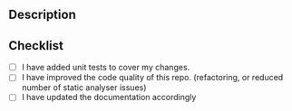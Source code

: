 <!--- Provide a general summary of your changes in the Title above -->

## Description
<!--- Describe your changes in detail -->
<!--- Why is this change required? What problem does it solve? -->
<!--- If it fixes an open issue, please link to the issue here. -->
<!--- Include examples on how to use the functionality if applicable -->
<!--- Describe any manual or special tests you have done -->
<!--- Attach screenshots if appropriate -->

## Checklist
<!--- Go over all the following points, and put an `x` in all the boxes that apply. -->
<!-- Ignore the ones that are not applicable -->
- [ ] I have added unit tests to cover my changes.
- [ ] I have improved the code quality of this repo. (refactoring, or reduced number of static analyser issues)
- [ ] I have updated the documentation accordingly
